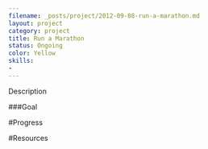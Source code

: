 ```yaml
---
filename: _posts/project/2012-09-08-run-a-marathon.md
layout: project
category: project
title: Run a Marathon
status: Ongoing 
color: Yellow
skills:
- 
---
```


Description


###Goal


#Progress


#Resources

